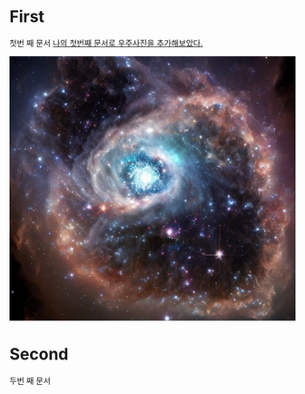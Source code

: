# First
첫번 째 문서
<u>나의 첫번째 문서로 우주사진을 추가해보았다.</u>

![space.png](https://github.com/JwCho1/First/blob/main/img/space.png)

# Second
두번 째 문서
